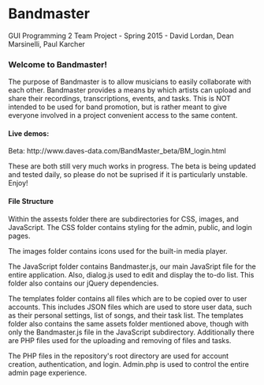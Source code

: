 # Bandmaster
GUI Programming 2 Team Project - Spring 2015 - David Lordan, Dean Marsinelli, Paul Karcher



<h3>Welcome to Bandmaster!</h3>

The purpose of Bandmaster is to allow musicians to easily collaborate with each other. Bandmaster
provides a means by which artists can upload and share their recordings, transcriptions, events, and
tasks. This is NOT intended to be used for band promotion, but is rather meant to give everyone involved in a
project convenient access to the same content. 

<h4> Live demos: </h4>
<p>Beta: http://www.daves-data.com/BandMaster_beta/BM_login.html</p>
<p>These are both still very much works in progress. The beta is being updated and tested daily, so please do not
	 be suprised if it is particularly unstable. Enjoy!</p>


<h4>File Structure</h4>
Within the assests folder there are subdirectories for CSS, images, and JavaScript. The CSS folder contains styling for the 
admin, public, and login pages. 

The images folder contains icons used for the built-in media player.

The JavaScript folder contains Bandmaster.js, our main JavaSript file for the entire application. Also, dialog.js used to edit
and display the to-do list. This folder also contains our jQuery dependencies. 

The templates folder contains all files which are to be copied over to user accounts. This includes JSON files which are used to
store user data, such as their personal settings, list of songs, and their task list. The templates folder also contains the same assets folder mentioned above, though with only the Bandmaster.js file in the JavaScript subdirectory. Additionally there are PHP files used for the uploading and removing of files and tasks. 


The PHP files in the repository's root directory are used for account creation, authentication, and login. Admin.php is used to control the entire admin page experience.
